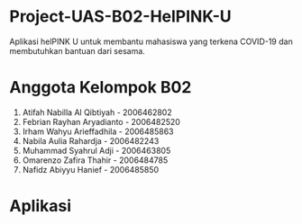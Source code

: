 # Project-UAS-B02-HelPINK-U
Aplikasi helPINK U untuk membantu mahasiswa yang terkena COVID-19 dan membutuhkan bantuan dari sesama.

# Anggota Kelompok B02
1. Atifah Nabilla Al Qibtiyah - 2006462802
2. Febrian Rayhan Aryadianto - 2006482520
3. Irham Wahyu Arieffadhila - 2006485863
4. Nabila Aulia Rahardja - 2006482243
5. Muhammad Syahrul Adji - 2006463805
6. Omarenzo Zafira Thahir - 2006484785
7. Nafidz Abiyyu Hanief - 2006485850

# Aplikasi
